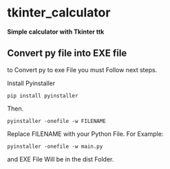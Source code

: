 # tkinter_calculator
**Simple calculator with Tkinter ttk**
 ## Convert py file into EXE file
to Convert py to exe File you must Follow next steps.  

Install Pyinstaller
```
pip install pyinstaller
```
Then.
```
pyinstaller -onefile -w FILENAME
```
Replace FILENAME with your Python File. For Example:
```
pyinstaller -onefile -w main.py
```
and EXE File Will be in the dist Folder.
